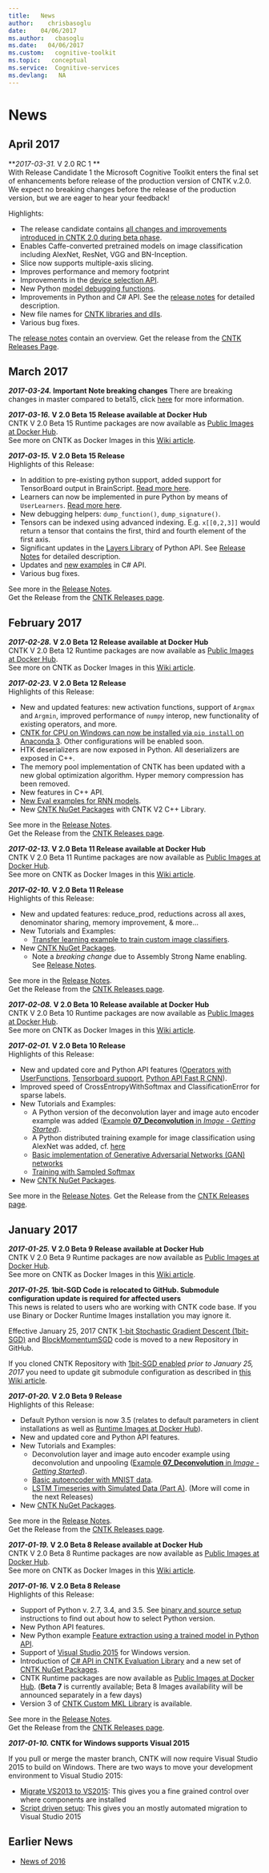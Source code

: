 ```yaml
---
title:   News
author:    chrisbasoglu
date:    04/06/2017
ms.author:   cbasoglu
ms.date:   04/06/2017
ms.custom:   cognitive-toolkit
ms.topic:   conceptual
ms.service:  Cognitive-services
ms.devlang:   NA
---
```


# News

## April 2017
***2017-03-31.* V 2.0 RC 1 **  
With Release Candidate 1 the Microsoft Cognitive Toolkit enters the final set of enhancements before release of the production version of CNTK v.2.0. We expect no breaking changes before the release of the production version, but we are eager to hear your feedback!

Highlights:
* The release candidate contains [all changes and improvements introduced in CNTK 2.0 during beta phase](./CNTK-2.0-Beta-Highlights.md).
* Enables Caffe-converted pretrained models on image classification including AlexNet, ResNet, VGG and BN-Inception. 
* Slice now supports multiple-axis slicing.
* Improves performance and memory footprint
* Improvements in the [device selection API](./CNTK_2_0_RC_1_Release_Notes.md).
* New Python [model debugging functions](https://www.cntk.ai/pythondocs/cntk.debugging.html#module-cntk.debugging.debug).
* Improvements in Python and C# API. See the [release notes](./CNTK_2_0_RC_1_Release_Notes.md) for detailed description.
* New file names for [CNTK libraries and dlls](./CNTK-Shared-Libraries-Naming-Format.md).
* Various bug fixes.

The [release notes](./CNTK_2_0_RC_1_Release_Notes.md) contain an overview. 
Get the release from the [CNTK Releases Page](https://github.com/Microsoft/CNTK/releases).

## March 2017
***2017-03-24.* Important Note breaking changes**
There are breaking changes in master compared to beta15, click [here](./Breaking-changes-in-Master-compared-to-beta15.md) for more information.

***2017-03-16.* V 2.0 Beta 15 Release available at Docker Hub**  
CNTK V 2.0 Beta 15 Runtime packages are now available as [Public Images at Docker Hub](https://hub.docker.com/r/microsoft/cntk/).  
See more on CNTK as Docker Images in this [Wiki article](./CNTK-Docker-Containers.md).

***2017-03-15.* V 2.0 Beta 15 Release**  
Highlights of this Release:
*  In addition to pre-existing python support, added support for TensorBoard output in BrainScript. [Read more here](./Using-TensorBoard-for-Visualization.md).
* Learners can now be implemented in pure Python by means of `UserLearners`. [Read more here](https://www.cntk.ai/pythondocs/extend.html#user-learners).
* New debugging helpers: `dump_function()`, `dump_signature()`.
* Tensors can be indexed using advanced indexing. E.g. `x[[0,2,3]]` would return a tensor that contains the first, third and fourth element of the first axis.
* Significant updates in the [Layers Library](https://www.cntk.ai/pythondocs/layerref.html) of Python API. See [Release Notes](./CNTK_2_0_beta_15_Release_Notes.md) for detailed description.
* Updates and [new examples](./CNTK-Eval-Examples#examples-for-evaluating-multiple-requests-in-parallel) in C# API.
* Various bug fixes.

See more in the [Release Notes](./CNTK_2_0_beta_15_Release_Notes.md).  
Get the Release from the [CNTK Releases page](https://github.com/Microsoft/CNTK/releases).

## February 2017
***2017-02-28.* V 2.0 Beta 12 Release available at Docker Hub**  
CNTK V 2.0 Beta 12 Runtime packages are now available as [Public Images at Docker Hub](https://hub.docker.com/r/microsoft/cntk/).  
See more on CNTK as Docker Images in this [Wiki article](./CNTK-Docker-Containers.md).

***2017-02-23.* V 2.0 Beta 12 Release**  
Highlights of this Release:
* New and updated features: new activation functions, support of `Argmax` and `Argmin`, improved performance of `numpy` interop, new functionality of existing operators, and more.
* [CNTK for CPU on Windows can now be installed via `pip install` on Anaconda 3](./Setup-CNTK-on-your-machine.md). Other configurations will be enabled soon.
* HTK deserializers are now exposed in Python. All deserializers are exposed in C++.
* The memory pool implementation of CNTK has been updated with a new global optimization algorithm. Hyper memory compression has been removed.
* New features in C++ API.
* [New Eval examples for RNN models](https://github.com/Microsoft/CNTK/blob/master/Examples/Evaluation/CNTKLibraryCSEvalCPUOnlyExamples/CNTKLibraryCSEvalExamples.cs).
* New [CNTK NuGet Packages](./NuGet-Package.md) with CNTK V2 C++ Library.

See more in the [Release Notes](./CNTK_2_0_beta_12_Release_Notes.md).  
Get the Release from the [CNTK Releases page](https://github.com/Microsoft/CNTK/releases).

***2017-02-13.* V 2.0 Beta 11 Release available at Docker Hub**  
CNTK V 2.0 Beta 11 Runtime packages are now available as [Public Images at Docker Hub](https://hub.docker.com/r/microsoft/cntk/).  
See more on CNTK as Docker Images in this [Wiki article](./CNTK-Docker-Containers.md).

***2017-02-10.* V 2.0 Beta 11 Release**  
Highlights of this Release:
* New and updated features: reduce_prod, reductions across all axes, denominator sharing, memory improvement, & more...
* New Tutorials and Examples:
  * [Transfer learning example to train custom image classifiers](https://github.com/Microsoft/CNTK/tree/v2.0.beta11.0/Examples/Image/TransferLearning).
* New [CNTK NuGet Packages](./NuGet-Package.md).
  * Note a *breaking change* due to Assembly Strong Name enabling. See [Release Notes](./CNTK_2_0_beta_11_Release_Notes.md).

See more in the [Release Notes](./CNTK_2_0_beta_11_Release_Notes.md).  
Get the Release from the [CNTK Releases page](https://github.com/Microsoft/CNTK/releases).

***2017-02-08.* V 2.0 Beta 10 Release available at Docker Hub**  
CNTK V 2.0 Beta 10 Runtime packages are now available as [Public Images at Docker Hub](https://hub.docker.com/r/microsoft/cntk/).  
See more on CNTK as Docker Images in this [Wiki article](./CNTK-Docker-Containers.md).

***2017-02-01.* V 2.0 Beta 10 Release**  
Highlights of this Release:
* New and updated core and Python API features ([Operators with UserFunctions](https://www.cntk.ai/pythondocs/extend.html), [Tensorboard support](./Using-TensorBoard-for-Visualization.md), [Python API Fast R CNN](./Object-Detection-using-Fast-R-CNN.md)).
* Improved speed of CrossEntropyWithSoftmax and ClassificationError for sparse labels.
* New Tutorials and Examples:
  * A Python version of the deconvolution layer and image auto encoder example was added ([Example **07_Deconvolution** in *Image - Getting Started*](https://github.com/Microsoft/CNTK/tree/v2.0.beta10.0/Examples/Image/GettingStarted)).
  * A Python distributed training example for image classification using AlexNet was added, cf. [here](https://github.com/Microsoft/CNTK/tree/v2.0.beta10.0/Examples/Image/Classification/AlexNet/Python)
  * [Basic implementation of Generative Adversarial Networks (GAN) networks](https://github.com/Microsoft/CNTK/blob/v2.0.beta10.0/Tutorials/CNTK_206_Basic_GAN.ipynb)
  * [Training with Sampled Softmax](https://github.com/Microsoft/CNTK/blob/v2.0.beta10.0/Tutorials/CNTK_207_Training_with_Sampled_Softmax.ipynb)
* New [CNTK NuGet Packages](./NuGet-Package.md).

See more in the [Release Notes](./CNTK_2_0_beta_10_Release_Notes.md).
Get the Release from the [CNTK Releases page](https://github.com/Microsoft/CNTK/releases).

## January 2017
***2017-01-25.* V 2.0 Beta 9 Release available at Docker Hub**  
CNTK V 2.0 Beta 9 Runtime packages are now available as [Public Images at Docker Hub](https://hub.docker.com/r/microsoft/cntk/).  
See more on CNTK as Docker Images in this [Wiki article](./CNTK-Docker-Containers.md).

***2017-01-25.* 1bit-SGD Code is relocated to GitHub. Submodule configuration update is required for affected users**  
This news is related to users who are working with CNTK code base. If you use Binary or Docker Runtime Images installation you may ignore it.

Effective January 25, 2017 CNTK [1-bit Stochastic Gradient Descent (1bit-SGD)](./Enabling-1bit-SGD.md) and [BlockMomentumSGD](./Multiple-GPUs-and-machines#22-block-momentum-sgd) code is moved to a new Repository in GitHub.

If you cloned CNTK Repository with [1bit-SGD enabled](./Enabling-1bit-SGD.md) *prior to January 25, 2017* you need to update git submodule configuration as described in [this Wiki article](./Update-1bit-SGD-Submodule-Location.md).

***2017-01-20.* V 2.0 Beta 9 Release**  
Highlights of this Release:
* Default Python version is now 3.5 (relates to default parameters in client installations as well as [Runtime Images at Docker Hub](./CNTK-Docker-Containers.md)).
* New and updated core and Python API features.
* New Tutorials and Examples:
  * Deconvolution layer and image auto encoder example using deconvolution and unpooling ([Example **07_Deconvolution** in *Image - Getting Started*](https://github.com/Microsoft/CNTK/tree/v2.0.beta9.0/Examples/Image/GettingStarted)).
  * [Basic autoencoder with MNIST data](https://github.com/Microsoft/CNTK/blob/v2.0.beta9.0/Tutorials/CNTK_105_Basic_Autoencoder_for_Dimensionality_Reduction.ipynb).
  * [LSTM Timeseries with Simulated Data (Part A)](https://github.com/Microsoft/CNTK/blob/v2.0.beta9.0/Tutorials/CNTK_106A_LSTM_Timeseries_with_Simulated_Data.ipynb). (More will come in the next Releases)
* New [CNTK NuGet Packages](./NuGet-Package.md).

See more in the [Release Notes](./CNTK_2_0_beta_9_Release_Notes.md).  
Get the Release from the [CNTK Releases page](https://github.com/Microsoft/CNTK/releases).

***2017-01-19.* V 2.0 Beta 8 Release available at Docker Hub**  
CNTK V 2.0 Beta 8 Runtime packages are now available as [Public Images at Docker Hub](https://hub.docker.com/r/microsoft/cntk/).  
See more on CNTK as Docker Images in this [Wiki article](./CNTK-Docker-Containers.md).

***2017-01-16.* V 2.0 Beta 8 Release**  
Highlights of this Release:
* Support of Python v. 2.7, 3.4, and 3.5. See [binary and source setup](./Setup-CNTK-on-your-machine.md) instructions to find out about how to select Python version.
* New Python API features.
* New Python example [Feature extraction using a trained model in Python API](https://github.com/Microsoft/CNTK/tree/v2.0.beta8.0/Examples/Image/FeatureExtraction).
* Support of [Visual Studio 2015](./Setup-Migrate-VS13-to-VS15.md) for Windows version.
* Introduction of [C# API in CNTK Evaluation Library](./CNTK-Library-Evaluation-on-Windows#using-the-cntk-library-managed-api) and a new set of [CNTK NuGet Packages](./NuGet-Package.md).
* CNTK Runtime packages are now available as [Public Images at Docker Hub](./CNTK-Docker-Containers.md). (**Beta 7** is currently available; Beta 8 Images availability will be announced separately in a few days)
* Version 3 of [CNTK Custom MKL Library](https://cntk.ai/mkl/) is available.

See more in the [Release Notes](./CNTK_2_0_beta_8_Release_Notes.md).  
Get the Release from the [CNTK Releases page](https://github.com/Microsoft/CNTK/releases).

***2017-01-10.* CNTK for Windows supports Visual 2015**

If you pull or merge the master branch, CNTK will now require Visual Studio 2015 to build on Windows. There are two ways to move your development environment to Visual Studio 2015:

* [Migrate VS2013 to VS2015](./Setup-Migrate-VS13-to-VS15.md): This gives you a fine grained control over where components are installed 
* [Script driven setup](./Setup-CNTK-with-script-on-Windows.md): This gives you an mostly automated migration to Visual Studio 2015

## Earlier News

* [News of 2016](./News-2016.md)
